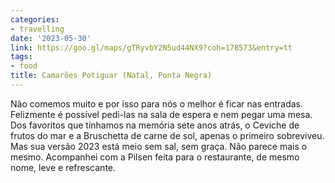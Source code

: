 ```yaml
---
categories:
- travelling
date: '2023-05-30'
link: https://goo.gl/maps/gTRyvbY2N5ud44NX9?coh=178573&entry=tt
tags:
- food
title: Camarões Potiguar (Natal, Ponta Negra)
---
```


Não comemos muito e por isso para nós o melhor é ficar nas entradas. Felizmente é possível pedi-las na sala de espera e nem pegar uma mesa. Dos favoritos que tínhamos na memória sete anos atrás, o Ceviche de frutos do mar e a Bruschetta de carne de sol, apenas o primeiro sobreviveu. Mas sua versão 2023 está meio sem sal, sem graça. Não parece mais o mesmo. Acompanhei com a Pilsen feita para o restaurante, de mesmo nome, leve e refrescante.